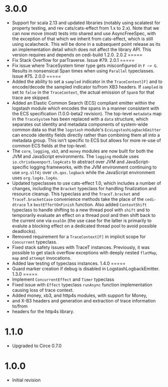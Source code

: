 3.0.0
=====
 - Support for scala 2.13 and updated libraries (notably using scalatest for
   property testing, and rev cats/cats-effect from 1.x to 2.x).
   Note that we can now move (most) tests into shared and use AsyncFreeSpec, with
   the exception of that which we inherit from
   cats-effect, which is still using scalacheck.  This will be done in
   a subsequent point release as its an implementation detail which does not
   affect the library API.  This version requires and depends on
   cedi-build 1.2.0.
2.0.2
=====
 - Fix Stack Overflow for parTraverse.  Issue #79.
2.0.1
=====
 - Fix issue where TraceSystem timer type gets misconfigured in `F ~> G`.
   Results in nonsensical Span times when using `Parallel` typeclasses.  Issue #75.
2.0.0
=====
 - Added the ability to set a `sampled` indicator in the `TraceContext[F]` and
   to encode/decode the sampled indicator to/from XB3 headers.  If `sampled`
   is set to `false` in the `TraceContext`, the actual emission of `Span`s
   for that trace are skipped.
 - Added an Elastic Common Search (ECS) compliant emitter within the logstash
   module which encodes the spans in a manner consistent with the ECS
   specification (1.0.0-beta2 revision).  The top-level `metadata` map in the
   `TraceSystem` has been replaced with a `data` structure, which separates out
   identity and metadata components of system-wide common data so that the
   `logstash` module's `EcsLogstashLogbackEmitter` can encode identity fields
   directly rather than combining them all into a metadata group.  This isn't
   specific to ECS but allows for more re-use of common ECS fields at the
   top-level.
 - The `core`, `logging`, `xb3`, and `money` modules are now built for
   both the JVM and JavaScript environments. The `logging` module uses
   `io.chrisdavenport.log4cats` to abstract over JVM and JavaScript-specific
   logging frameworks, with the JVM environment continuing to use
   `org.slf4j` over `ch.qos.logback` while the JavaScript environment
   uses `org.log4s.log4s`.
 - Updated typeclasses to use cats-effect 1.0, which includes a number
   of changes, including the `Bracket` typeclass for handling finalization
   and resource cleanup. This typeclass and the `TraceT.bracket` and
   `TraceT.bracketCase` convenience methods take the place of the
   `cedi-dtrace` 1.x `bestEffortOnFinish` function. Also added `ContextShift`
   typeclass to handle shifting to a new thread pool with `shift` and to
   temporarily evaluate an effect on a thread pool and then shift back to the
   current one via `evalOn` (the use case for the latter is primarily to evalute
   a blocking effect on a dedicated thread pool to avoid possible deadlocks).
 - Removed requirement for a `TraceContext[F]` in implicit scope for
   `Concurrent` typeclass.
 - Fixed stack safety issues with TraceT instances. Previously, it was possible
   to get stack overflow exceptions with deeply nested `flatMap`, `map` and
   `attempt` invocations.
 - Added law testing of typeclass instances.
1.4.0
=====
 - Guard marker creation if debug is disabled in LogstashLogbackEmitter.
1.3.0
=====
 - Implement `ConcurrentEffect` and `Timer` typeclass
 - Fixed issue with `Effect` typeclass `runAsync` function implementation
   causing loss of trace context.
 - Added money, xb3, and http4s modules, with support for Money,
 - and X-B3 headers and generation and extraction of trace information to/from
 - headers for the http4s library.

1.1.0
=====
 - Upgraded to Circe 0.7.0

1.0.0
=====
 - Initial revision
